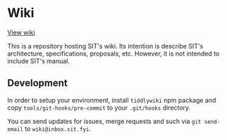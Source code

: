 # Wiki

[View wiki](https://wiki.sit.fyi/)

This is a repository hosting SIT's wiki. Its intention is describe SIT's architecture, specifications, proposals, etc. However, it is not intended to include SIT's manual.

## Development

In order to setup your environment, install `tiddlywiki` npm package and copy `tools/git-hooks/pre-commit` to your `.git/hooks` directory.

You can send updates for issues, merge requests and such via `git send-email` to `wiki@inbox.sit.fyi`.
